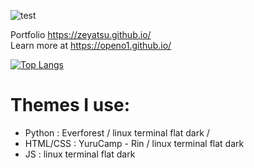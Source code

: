 <!--![readme](https://user-images.githubusercontent.com/43354103/203863744-c1cd95c8-231f-41f1-ae44-fcee37a0b125.png)-->
![test](https://user-images.githubusercontent.com/43354103/209814081-427a8f00-0fc8-4049-91d0-82c4b5d7fb82.png)

Portfolio https://zeyatsu.github.io/ <br/>
Learn more at https://openo1.github.io/

[![Top Langs](https://github-readme-stats.vercel.app/api/top-langs/?username=ZeyaTsu&layout=compact)](#Statistics) <br/>

# Themes I use:
* Python : Everforest / linux terminal flat dark / 
* HTML/CSS : YuruCamp - Rin / linux terminal flat dark
* JS : linux terminal flat dark
